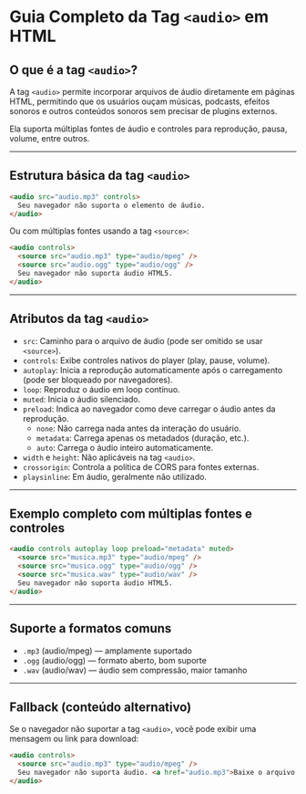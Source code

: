 # Guia Completo da Tag `<audio>` em HTML

## O que é a tag `<audio>`?

A tag `<audio>` permite incorporar arquivos de áudio diretamente em páginas HTML, permitindo que os usuários ouçam músicas, podcasts, efeitos sonoros e outros conteúdos sonoros sem precisar de plugins externos.

Ela suporta múltiplas fontes de áudio e controles para reprodução, pausa, volume, entre outros.

---

## Estrutura básica da tag `<audio>`

```html
<audio src="audio.mp3" controls>
  Seu navegador não suporta o elemento de áudio.
</audio>
```

Ou com múltiplas fontes usando a tag `<source>`:

```html
<audio controls>
  <source src="audio.mp3" type="audio/mpeg" />
  <source src="audio.ogg" type="audio/ogg" />
  Seu navegador não suporta áudio HTML5.
</audio>
```

---

## Atributos da tag `<audio>`

- `src`: Caminho para o arquivo de áudio (pode ser omitido se usar `<source>`).
- `controls`: Exibe controles nativos do player (play, pause, volume).
- `autoplay`: Inicia a reprodução automaticamente após o carregamento (pode ser bloqueado por navegadores).
- `loop`: Reproduz o áudio em loop contínuo.
- `muted`: Inicia o áudio silenciado.
- `preload`: Indica ao navegador como deve carregar o áudio antes da reprodução.
  - `none`: Não carrega nada antes da interação do usuário.
  - `metadata`: Carrega apenas os metadados (duração, etc.).
  - `auto`: Carrega o áudio inteiro automaticamente.
- `width` e `height`: Não aplicáveis na tag `<audio>`.
- `crossorigin`: Controla a política de CORS para fontes externas.
- `playsinline`: Em áudio, geralmente não utilizado.

---

## Exemplo completo com múltiplas fontes e controles

```html
<audio controls autoplay loop preload="metadata" muted>
  <source src="musica.mp3" type="audio/mpeg" />
  <source src="musica.ogg" type="audio/ogg" />
  <source src="musica.wav" type="audio/wav" />
  Seu navegador não suporta áudio HTML5.
</audio>
```

---

## Suporte a formatos comuns

- `.mp3` (audio/mpeg) — amplamente suportado
- `.ogg` (audio/ogg) — formato aberto, bom suporte
- `.wav` (audio/wav) — áudio sem compressão, maior tamanho

---

## Fallback (conteúdo alternativo)

Se o navegador não suportar a tag `<audio>`, você pode exibir uma mensagem ou link para download:

```html
<audio controls>
  <source src="audio.mp3" type="audio/mpeg" />
  Seu navegador não suporta áudio. <a href="audio.mp3">Baixe o arquivo aqui</a>.
</audio>
